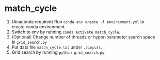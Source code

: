 # match_cycle

1. (Anaconda required) Run ```conda env create -f environment.yml``` to create conda environment. 
2. Switch to env by running ```conda activate match_cycle```.
3. (Optional) Change number of threads or hyper-parameter search space in `grid_search.py`
4. Put data file `match_cycle.txt` under `./inputs`.
4. Grid search by running ```python grid_search.py```.